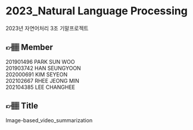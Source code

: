 # 2023_Natural Language Processing
2023년 자연어처리 3조 기말프로젝트

## 👉🏽 Member
201901496 PARK SUN WOO <br>
201903742 HAN SEUNGYOON <br>
202000691 KIM SEYEON <br>
202102667 RHEE JEONG MIN <br>
202104385 LEE CHANGHEE <br>

## 👉🏽 Title
Image-based_video_summarization <br>
